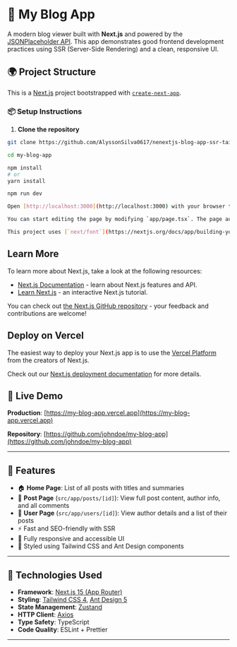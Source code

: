 # 📰 My Blog App

A modern blog viewer built with **Next.js** and powered by the [JSONPlaceholder API](https://jsonplaceholder.typicode.com). This app demonstrates good frontend development practices using SSR (Server-Side Rendering) and a clean, responsive UI.

## 🌍 Project Structure

This is a [Next.js](https://nextjs.org) project bootstrapped with [`create-next-app`](https://nextjs.org/docs/app/api-reference/cli/create-next-app).

### 📦 Setup Instructions

1. **Clone the repository**

```bash
git clone https://github.com/AlyssonSilva0617/nenextjs-blog-app-ssr-tailwind.git

cd my-blog-app

npm install
# or
yarn install

npm run dev

Open [http://localhost:3000](http://localhost:3000) with your browser to see the result.

You can start editing the page by modifying `app/page.tsx`. The page auto-updates as you edit the file.

This project uses [`next/font`](https://nextjs.org/docs/app/building-your-application/optimizing/fonts) to automatically optimize and load [Geist](https://vercel.com/font), a new font family for Vercel.
```

## Learn More

To learn more about Next.js, take a look at the following resources:

- [Next.js Documentation](https://nextjs.org/docs) - learn about Next.js features and API.
- [Learn Next.js](https://nextjs.org/learn) - an interactive Next.js tutorial.

You can check out [the Next.js GitHub repository](https://github.com/vercel/next.js) - your feedback and contributions are welcome!

## Deploy on Vercel

The easiest way to deploy your Next.js app is to use the [Vercel Platform](https://vercel.com/new?utm_medium=default-template&filter=next.js&utm_source=create-next-app&utm_campaign=create-next-app-readme) from the creators of Next.js.

Check out our [Next.js deployment documentation](https://nextjs.org/docs/app/building-your-application/deploying) for more details.

## 🚀 Live Demo

**Production**: [https://my-blog-app.vercel.app](https://my-blog-app.vercel.app)

**Repository**: [https://github.com/johndoe/my-blog-app](https://github.com/johndoe/my-blog-app)

---

## 📂 Features

- 🏠 **Home Page**: List of all posts with titles and summaries
- 📄 **Post Page** (`src/app/posts/[id]`): View full post content, author info, and all comments
- 👤 **User Page** (`src/app/users/[id]`): View author details and a list of their posts
- ⚡ Fast and SEO-friendly with SSR
- 📱 Fully responsive and accessible UI
- 🎨 Styled using Tailwind CSS and Ant Design components

---

## 🔧 Technologies Used

- **Framework**: [Next.js 15 (App Router)](https://nextjs.org/)
- **Styling**: [Tailwind CSS 4](https://tailwindcss.com/), [Ant Design 5](https://ant.design/)
- **State Management**: [Zustand](https://zustand-demo.pmnd.rs/)
- **HTTP Client**: [Axios](https://axios-http.com/)
- **Type Safety**: TypeScript
- **Code Quality**: ESLint + Prettier

---

```

```
